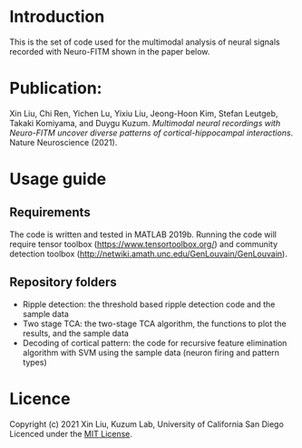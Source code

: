# Introduction
This is the set of code used for the multimodal analysis of neural signals recorded with Neuro-FITM shown in the paper below.
# Publication: 
Xin Liu, Chi Ren, Yichen Lu, Yixiu Liu, Jeong-Hoon Kim, Stefan Leutgeb, Takaki Komiyama, and Duygu Kuzum. *Multimodal neural recordings with Neuro-FITM uncover diverse patterns of cortical-hippocampal interactions*. Nature Neuroscience (2021).

# Usage guide
## Requirements
The code is written and tested in MATLAB 2019b. Running the code will require tensor toolbox (https://www.tensortoolbox.org/) and community detection toolbox (http://netwiki.amath.unc.edu/GenLouvain/GenLouvain).

## Repository folders
- Ripple detection: the threshold based ripple detection code and the sample data
- Two stage TCA: the two-stage TCA algorithm, the functions to plot the results, and the sample data
- Decoding of cortical pattern: the code for recursive feature elimination algorithm with SVM using the sample data (neuron firing and pattern types)

# Licence
Copyright (c) 2021 Xin Liu, Kuzum Lab, University of California San Diego
Licenced under the [MIT License](LICENSE).
